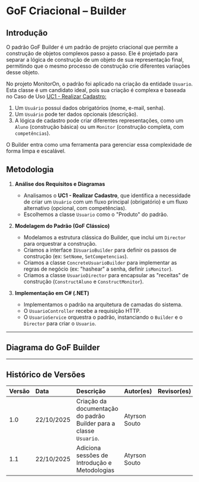# GoF Criacional – Builder


## Introdução

O padrão GoF Builder é um padrão de projeto criacional que permite a construção de objetos complexos passo a passo. Ele é projetado para separar a lógica de construção de um objeto de sua representação final, permitindo que o mesmo processo de construção crie diferentes variações desse objeto.

No projeto MonitorOn, o padrão foi aplicado na criação da entidade `Usuario`. Esta classe é um candidato ideal, pois sua criação é complexa e baseada no Caso de Uso [UC1 - Realizar Cadastro:](https://unbarqdsw2025-2-turma01.github.io/2025.2-T01-G8_Sei-PossoEnsinar_Entrega_02/#/Modelagem/2.3.1.ModelagemCasosDeUso?id=uc1-realizar-cadastro)

1.  Um `Usuário` possui dados obrigatórios (nome, e-mail, senha).
2.  Um `Usuário` pode ter dados opcionais (descrição).
3.  A lógica de cadastro pode criar diferentes representações, como um `Aluno` (construção básica) ou um `Monitor` (construção completa, com `competências`).

O Builder entra como uma ferramenta para gerenciar essa complexidade de forma limpa e escalável.

## Metodologia

1.  **Análise dos Requisitos e Diagramas**

      * Analisamos o **UC1 - Realizar Cadastro**, que identifica a necessidade de criar um `Usuário` com um fluxo principal (obrigatório) e um fluxo alternativo (opcional, com competências).
      * Escolhemos a classe `Usuario` como o "Produto" do padrão.

2.  **Modelagem do Padrão (GoF Clássico)**

      * Modelamos a estrutura clássica do Builder, que inclui um `Director` para orquestrar a construção.
      * Criamos a interface `IUsuarioBuilder` para definir os passos de construção (ex: `SetNome`, `SetCompetencias`).
      * Criamos a classe `ConcreteUsuarioBuilder` para implementar as regras de negócio (ex: "hashear" a senha, definir `isMonitor`).
      * Criamos a classe `UsuarioDirector` para encapsular as "receitas" de construção (`ConstructAluno` e `ConstructMonitor`).

3.  **Implementação em C\# (.NET)**

      * Implementamos o padrão na arquitetura de camadas do sistema.
      * O `UsuarioController` recebe a requisição HTTP.
      * O `UsuarioService` orquestra o padrão, instanciando o `Builder` e o `Director` para criar o `Usuario`.


-----

## Diagrama do GoF Builder

-----

## Histórico de Versões

| Versão | Data | Descrição | Autor(es) | Revisor(es) |
| :--- | :--- | :--- | :--- | :--- |
| 1.0 | 22/10/2025 | Criação da documentação do padrão Builder para a classe `Usuario`. | Atyrson Souto |  |
| 1.1 | 22/10/2025 | Adiciona sessões de Introdução e Metodologias  | Atyrson Souto |  |




